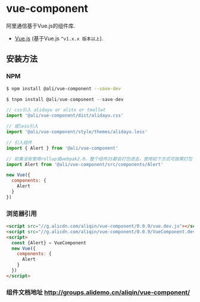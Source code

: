 # vue-component
阿里通信基于Vue.js的组件库.

<p align="center"></a></p>

* [Vue.js](http://vuejs.org/) (基于Vue.js `^v1.x.x 版本以上`).


## 安装方法

### NPM

```bash
$ npm install @ali/vue-component --save-dev
```


```js
$ tnpm install @ali/vue-component --save-dev

// css引入 alidayu or alitx or tmallwt
import '@ali/vue-component/dist/alidayu.css'

// 或less引入
import '@ali/vue-component/style/themes/alidayu.less'

// 引入组件
import { Alert } from '@ali/vue-component'

// 如果没有使用rollup或webpak2.0，整个组件JS都会打包进去，使用如下方式可按需打包
import Alert from '@ali/vue-component/src/components/Alert'

new Vue({
  components: {
    Alert
  }
})
```

### 浏览器引用

```html
<script src="//g.alicdn.com/aliqin/vue-component/0.0.9/vue.dev.js"></script>
<script src="//g.alicdn.com/aliqin/vue-component/0.0.9/VueComponent.dev.js"></script>
<script>
  const {Alert} = VueComponent
  new Vue({
    components: {
      Alert
    }
  })
</script>
```

### 组件文档地址 http://groups.alidemo.cn/aliqin/vue-component/


